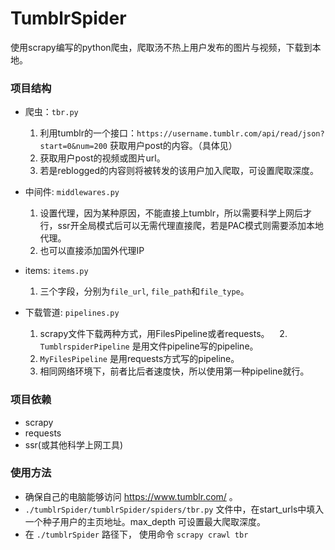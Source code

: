 # TumblrSpider
使用scrapy编写的python爬虫，爬取汤不热上用户发布的图片与视频，下载到本地。

### 项目结构
  * 爬虫：`tbr.py`
    1. 利用tumblr的一个接口：`https://username.tumblr.com/api/read/json?start=0&num=200` 获取用户post的内容。（具体见）
    2. 获取用户post的视频或图片url。
    3. 若是reblogged的内容则将被转发的该用户加入爬取，可设置爬取深度。
    
  * 中间件: `middlewares.py`
    1. 设置代理，因为某种原因，不能直接上tumblr，所以需要科学上网后才行，ssr开全局模式后可以无需代理直接爬，若是PAC模式则需要添加本地代理。
    2. 也可以直接添加国外代理IP
  
  * items: `items.py`
    1. 三个字段，分别为`file_url`, `file_path`和`file_type`。
  
  * 下载管道: `pipelines.py`
    1. scrapy文件下载两种方式，用FilesPipeline或者requests。
    2. `TumblrspiderPipeline` 是用文件pipeline写的pipeline。
    3. `MyFilesPipeline` 是用requests方式写的pipeline。
    4. 相同网络环境下，前者比后者速度快，所以使用第一种pipeline就行。

### 项目依赖
  * scrapy
  * requests
  * ssr(或其他科学上网工具)
  
### 使用方法 
  * 确保自己的电脑能够访问 https://www.tumblr.com/ 。
  * `./tumblrSpider/tumblrSpider/spiders/tbr.py` 文件中，在start_urls中填入一个种子用户的主页地址。max_depth 可设置最大爬取深度。
  * 在 `./tumblrSpider` 路径下， 使用命令 `scrapy crawl tbr` 
